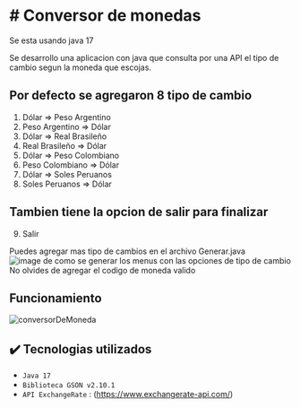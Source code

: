 <h1># Conversor de monedas</h1>
Se esta usando java 17

Se desarrollo una aplicacion con java que consulta por una API el tipo de cambio segun la moneda que escojas.
## Por defecto se agregaron 8 tipo de cambio
1) Dólar           => Peso Argentino
2) Peso Argentino  => Dólar
3) Dólar           => Real Brasileño
4) Real Brasileño  => Dólar
5) Dólar           => Peso Colombiano
6) Peso Colombiano => Dólar
7) Dólar            => Soles Peruanos
8) Soles Peruanos   => Dólar
## Tambien tiene la opcion de salir para finalizar
9) Salir

Puedes agregar mas tipo de cambios en el archivo Generar.java
![image de como se generar los menus con las opciones de tipo de cambio](https://github.com/san-falcon/conversor-de-monedas/assets/162752757/7d200ed4-a556-4cb8-bad6-40772d13d77b)
No olvides de agregar el codigo de moneda valido

## Funcionamiento
![conversorDeMoneda](https://github.com/san-falcon/conversor-de-monedas/assets/162752757/b48c30dc-ec61-4736-b6c0-47c8748165f6)


## ✔️ Tecnologias utilizados
- `Java 17`
- `Biblioteca GSON v2.10.1`
- `API ExchangeRate` : (https://www.exchangerate-api.com/)
